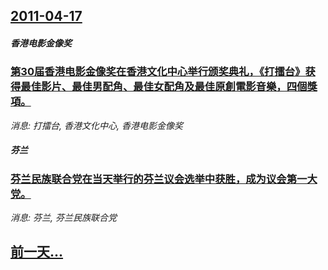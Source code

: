 ## [2011-04-17](/news/2011/04/17/index.md)

##### 香港电影金像奖
### [ 第30届香港电影金像奖在香港文化中心举行颁奖典礼，《打擂台》获得最佳影片、最佳男配角、最佳女配角及最佳原創電影音樂，四個獎項。](/news/2011/04/17/第30届香港电影金像奖在香港文化中心举行颁奖典礼-打擂台-获得最佳影片-最佳男配角-最佳女配角及最佳原創電影音樂-四.md)
_消息: 打擂台, 香港文化中心, 香港电影金像奖_

##### 芬兰
### [ 芬兰民族联合党在当天举行的芬兰议会选举中获胜，成为议会第一大党。](/news/2011/04/17/芬兰民族联合党在当天举行的芬兰议会选举中获胜-成为议会第一大党.md)
_消息: 芬兰, 芬兰民族联合党_

## [前一天...](/news/2011/04/16/index.md)

